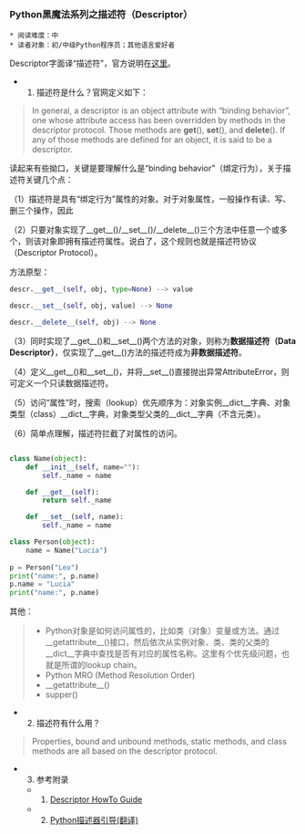 ### Python黑魔法系列之描述符（Descriptor）

	* 阅读难度：中
	* 读者对象：初/中级Python程序员；其他语言爱好者

Descriptor字面译“描述符”，官方说明在[这里](https://docs.python.org/3/howto/descriptor.html)。


- 1. 描述符是什么？官网定义如下：
> In general, a descriptor is an object attribute with “binding behavior”, one whose attribute access has been overridden by methods in the descriptor protocol. Those methods are __get__(), __set__(), and __delete__(). If any of those methods are defined for an object, it is said to be a descriptor.

读起来有些拗口，关键是要理解什么是“binding behavior”（绑定行为），关于描述符关键几个点：

（1）描述符是具有“绑定行为”属性的对象。对于对象属性，一般操作有读、写、删三个操作，因此

（2）只要对象实现了\_\_get\_\_()/\_\_set\_\_()/\_\_delete\_\_()三个方法中任意一个或多个，则该对象即拥有描述符属性。说白了，这个规则也就是描述符协议（Descriptor Protocol）。

方法原型：

```python
descr.__get__(self, obj, type=None) --> value

descr.__set__(self, obj, value) --> None

descr.__delete__(self, obj) --> None
```

（3）同时实现了\_\_get\_\_()和\_\_set\_\_()两个方法的对象，则称为**数据描述符（Data Descriptor）**，仅实现了__get__()方法的描述符成为**非数据描述符**。

 （4）定义\_\_get\_\_()和\_\_set\_\_()，并将\_\_set\_\_()直接抛出异常AttributeError，则可定义一个只读数据描述符。

（5）访问“属性”时，搜索（lookup）优先顺序为：对象实例\_\_dict\_\_字典、对象类型（class）\_\_dict\_\_字典，对象类型父类的\_\_dict\_\_字典（不含元类）。

（6）简单点理解，描述符拦截了对属性的访问。


``` python

class Name(object):
	def __init__(self, name=""):
		self._name = name

	def __get__(self):
		return self._name

	def __set__(self, name):
		self._name = name

class Person(object):
	name = Name("Lucia")
	
p = Person("Leo")
print("name:", p.name)
p.name = "Lucia"
print("name:", p.name)

```

其他：

>	- Python对象是如何访问属性的，比如类（对象）变量或方法。通过__getattribute__()接口，然后依次从实例对象、类、类的父类的__dict__字典中查找是否有对应的属性名称。这里有个优先级问题，也就是所谓的lookup chain。
>	- Python MRO (Method Resolution Order)
>	- \_\_getattribute\_\_()
>	- supper()


- 2. 描述符有什么用？

> Properties, bound and unbound methods, static methods, and class methods are all based on the descriptor protocol.


- 3. 参考附录

	- 1. [Descriptor HowTo Guide](https://docs.python.org/3/howto/descriptor.html)
	- 2. [Python描述器引导(翻译)](http://pyzh.readthedocs.io/en/latest/Descriptor-HOW-TO-Guide.html)
